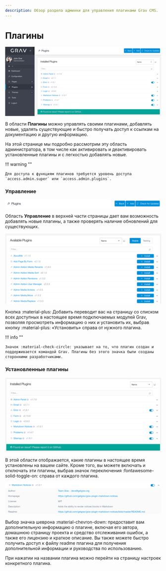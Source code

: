 ```yaml
---
description: Обзор раздела админки для управления плагинами Grav CMS.
---
```


# Плагины

![Плагины](plugins.png)

В области **Плагины** можно управлять своими плагинами, добавлять новые, удалять существующие и быстро получать доступ к ссылкам на документацию и другую информацию.

На этой странице мы подробно рассмотрим эту область администратора, в том числе как активировать и деактивировать установленные плагины и с легкостью добавлять новые.

!!! warning ""

    Для доступа к функциям плагинов требуется уровень доступа `access.admin.super` или `access.admin.plugins`.

### Управление

![Плагины](plugins-1.png)

Область **Управление** в верхней части страницы дает вам возможность добавлять новые плагины, а также проверять наличие обновлений для существующих.

![Плагины](plugins-2.png)

Кнопка :material-plus: Добавить переводит вас на страницу со списком всех доступных в настоящее время подключаемых модулей Grav, позволяя просмотреть информацию о них и установить их, выбрав кнопку :material-plus: «Установить» справа от нужного плагина.

!!! info ""

    Значок :material-check-circle: указывает на то, что плагин создан и поддерживается командой Grav. Плагины без этого значка были созданы сторонними разработчиками.

### Установленные плагины

![Плагины](plugins-4.png)

В этой области отображается, какие плагины в настоящее время установлены на вашем сайте. Кроме того, вы можете включать и отключать эти плагины, выбрав значок переключения :fontawesome-solid-toggle-on: справа от каждого плагина.

![Плагины](plugins-3.png)

Выбор значка шеврона :material-chevron-down: предоставит вам дополнительную информацию о плагине, включая его автора, домашнюю страницу проекта и средство отслеживания ошибок, а также его лицензию и краткое описание. Вы также можете быстро получить доступ к файлу readme плагина для получения дополнительной информации и руководства по использованию.

При нажатии на названии плагина можно перейти на страницу настроек конкретного плагина.
